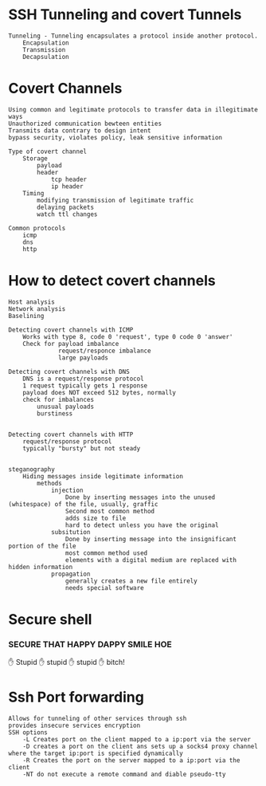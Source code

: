 # SSH Tunneling and covert Tunnels
    Tunneling - Tunneling encapsulates a protocol inside another protocol.
        Encapsulation
        Transmission
        Decapsulation
# Covert Channels
    Using common and legitimate protocols to transfer data in illegitimate ways
    Unauthorized communication bewteen entities
    Transmits data contrary to design intent
    bypass security, violates policy, leak sensitive information

    Type of covert channel
        Storage
            payload
            header
                tcp header
                ip header
        Timing
            modifying transmission of legitimate traffic
            delaying packets 
            watch ttl changes
            
    Common protocols
        icmp
        dns
        http

# How to detect covert channels
    Host analysis
    Network analysis
    Baselining

    Detecting covert channels with ICMP
        Works with type 8, code 0 'request', type 0 code 0 'answer'
        Check for payload imbalance 
                  request/responce imbalance
                  large payloads

    Detecting covert channels with DNS
        DNS is a request/response protocol
        1 request typically gets 1 response
        payload does NOT exceed 512 bytes, normally
        check for imbalances
            unusual payloads
            burstiness


    Detecting covert channels with HTTP
        request/response protocol
        typically "bursty" but not steady
        

    steganography
        Hiding messages inside legitimate information
            methods
                injection 
                    Done by inserting messages into the unused (whitespace) of the file, usually, graffic
                    Second most common method
                    adds size to file
                    hard to detect unless you have the original
                subsitution
                    Done by inserting message into the insignificant portion of the file
                    most common method used 
                    elements with a digital medium are replaced with hidden information
                propagation
                    generally creates a new file entirely
                    needs special software

# Secure shell
### SECURE THAT HAPPY DAPPY SMILE HOE
:hand: Stupid :hand: stupid :hand: stupid :hand: bitch!

# Ssh Port forwarding 
    Allows for tunneling of other services through ssh
    provides insecure services encryption
    SSH options 
        -L Creates port on the client mapped to a ip:port via the server 
        -D creates a port on the client ans sets up a socks4 proxy channel where the target ip:port is specified dynamically
        -R Creates the port on the server mapped to a ip:port via the client
        -NT do not execute a remote command and diable pseudo-tty

    
    
